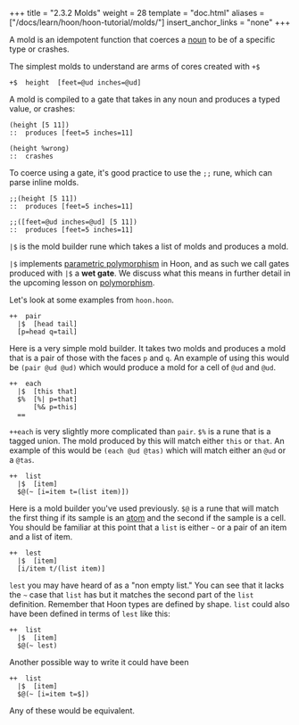 +++
title = "2.3.2 Molds"
weight = 28
template = "doc.html"
aliases = ["/docs/learn/hoon/hoon-tutorial/molds/"]
insert_anchor_links = "none"
+++

A mold is an idempotent function that coerces a [noun](/docs/glossary/noun/) to
be of a specific type or crashes.


The simplest molds to understand are arms of cores created with `+$`

```
+$  height  [feet=@ud inches=@ud]
```

A mold is compiled to a gate that takes in any noun and produces a typed value, or crashes:

```
(height [5 11])
::  produces [feet=5 inches=11]
```
```
(height %wrong)
::  crashes
```

To coerce using a gate, it's good practice to use the `;;` rune, which can parse inline molds.


```
;;(height [5 11])
::  produces [feet=5 inches=11]
```
```hoon
;;([feet=@ud inches=@ud] [5 11])
::  produces [feet=5 inches=11]
```


`|$` is the mold builder rune which takes a list of molds and produces a mold.

`|$` implements [parametric
polymorphism](https://en.wikipedia.org/wiki/Parametric_polymorphism) in Hoon,
and as such we call gates produced with `|$` a **wet gate**. We discuss what this
means in further detail in the upcoming lesson on [polymorphism](@/docs/tutorials/hoon/hoon-school/type-polymorphism.md).

Let's look at some examples from `hoon.hoon`. 
```hoon
++  pair
  |$  [head tail]
  [p=head q=tail]
```


Here is a very simple mold builder. It takes two molds and produces a mold that is a pair of those with the faces `p` and `q`. An example of using this would be `(pair @ud @ud)` which would produce a mold for a cell of `@ud` and `@ud`.

```hoon
++  each
  |$  [this that]
  $%  [%| p=that]
      [%& p=this]
  ==
```

`++each` is very slightly more complicated than `pair`. `$%` is a rune that is a tagged union. The mold produced by this will match either `this` or `that`. An example of this would be `(each @ud @tas)` which will match either an `@ud` or a `@tas`.

```hoon
++  list
  |$  [item]
  $@(~ [i=item t=(list item)])
```
Here is a mold builder you've used previously. `$@` is a rune that will match the first thing if its sample is an [atom](/docs/glossary/atom/) and the second if the sample is a cell. You should be familiar at this point that a `list` is either `~`  or a pair of an item and a list of item.


```hoon
++  lest
  |$  [item]
  [i/item t/(list item)]
```
`lest` you may have heard of as a "non empty list." You can see that it lacks the `~` case that `list` has but it matches the second part of the `list` definition. Remember that Hoon types are defined by shape. `list` could also have been defined in terms of `lest` like this:

```hoon
++  list
  |$  [item]
  $@(~ lest)
```

Another possible way to write it could have been

```hoon
++  list
  |$  [item]
  $@(~ [i=item t=$])
```

Any of these would be equivalent.
